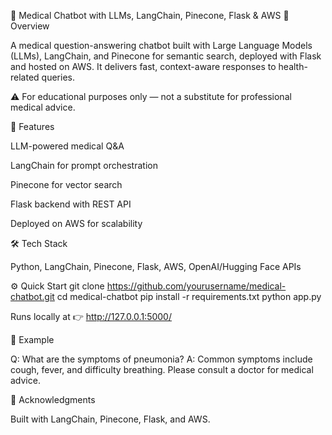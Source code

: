 🏥 Medical Chatbot with LLMs, LangChain, Pinecone, Flask & AWS
📖 Overview

A medical question-answering chatbot built with Large Language Models (LLMs), LangChain, and Pinecone for semantic search, deployed with Flask and hosted on AWS. It delivers fast, context-aware responses to health-related queries.

⚠️ For educational purposes only — not a substitute for professional medical advice.

🚀 Features

LLM-powered medical Q&A

LangChain for prompt orchestration

Pinecone for vector search

Flask backend with REST API

Deployed on AWS for scalability

🛠️ Tech Stack

Python, LangChain, Pinecone, Flask, AWS, OpenAI/Hugging Face APIs

⚙️ Quick Start
git clone https://github.com/yourusername/medical-chatbot.git
cd medical-chatbot
pip install -r requirements.txt
python app.py


Runs locally at 👉 http://127.0.0.1:5000/

📌 Example

Q: What are the symptoms of pneumonia?
A: Common symptoms include cough, fever, and difficulty breathing. Please consult a doctor for medical advice.

🙌 Acknowledgments

Built with LangChain, Pinecone, Flask, and AWS.
